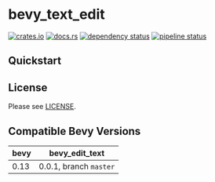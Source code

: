 bevy_text_edit
==============

[![crates.io](https://img.shields.io/crates/v/bevy_edit_text)](https://crates.io/crates/bevy_edit_text)
[![docs.rs](https://docs.rs/bevy_edit_text/badge.svg)](https://docs.rs/bevy_edit_text)
[![dependency status](https://deps.rs/repo/gitlab/kimtinh/bevy-edit-text/status.svg)](https://deps.rs/repo/gitlab/kimtinh/bevy-edit-text)
[![pipeline status](https://gitlab.com/kimtinh/bevy-edit-text/badges/master/pipeline.svg)](https://gitlab.com/kimtinh/bevy-edit-text/-/commits/master)


Quickstart
----------


License
-------

Please see [LICENSE](./LICENSE).


Compatible Bevy Versions
------------------------

| bevy | bevy_edit_text         |
|------|------------------------|
| 0.13 | 0.0.1, branch `master` |
